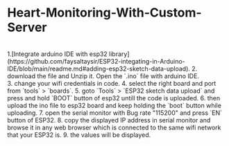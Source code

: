 # Heart-Monitoring-With-Custom-Server
   
<br>
1.[Integrate arduino IDE with esp32 library](https://github.com/faysaltaysir/ESP32-integating-in-Arduino-IDE/blob/main/readme.md#adding-esp32-sketch-data-upload).
2.  download the file and Unzip it. Open the `.ino` file with arduino IDE. <br>
3. change your wifi credentials in code.
4. select the right board and port from `tools` > `boards`.
5. goto `Tools` > `ESP32 sketch data upload` and press and hold `BOOT` button of esp32 untill the code is uploaded.
6. then upload the ino file to esp32 board and keep holding the `boot` button while uploading.
7. open the serial monitor with Bug rate "115200" and press `EN` button of ESP32.
8. copy the displayed IP address in serial monitor and browse it in any web browser which is connected to the same wifi network that your ESP32 is.
9. the values will be displayed.


